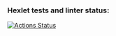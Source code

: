 ### Hexlet tests and linter status:
[![Actions Status](https://github.com/radalana/layout-designer-project-58/actions/workflows/hexlet-check.yml/badge.svg)](https://github.com/radalana/layout-designer-project-58/actions)